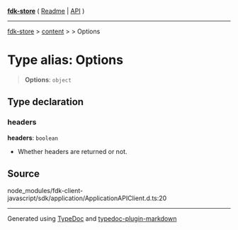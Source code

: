 [**fdk-store**](../../../README.md) ( [Readme](../../../README.md) \| [API](../../../API.md) )

---

[fdk-store](../../../API.md) > [content](../../README.md) > [<internal>](../README.md) > Options

# Type alias: Options

> **Options**: `object`

## Type declaration

### headers

**headers**: `boolean`

- Whether headers are returned or not.

## Source

node_modules/fdk-client-javascript/sdk/application/ApplicationAPIClient.d.ts:20

---

Generated using [TypeDoc](https://typedoc.org/) and [typedoc-plugin-markdown](https://www.npmjs.com/package/typedoc-plugin-markdown)
